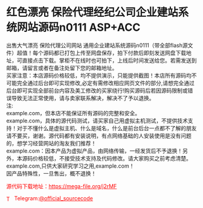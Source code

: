 # 红色漂亮 保险代理经纪公司企业建站系统网站源码n0111 ASP+ACC

出售大气漂亮 保险代理公司网站 通用企业建站系统源码n0111（带全部flash源文件）超值！每个源码都已打包上传至网盘保存，拍下付款后即刻发送网盘下载地址，可直接点击下载。掌柜不在线时也可拍下，上线后时间发送给您。若需发送到邮箱，请留言或者在备注处留下您的邮箱地址。<br>买家注意：本店源码价格较低，均不提供演示，只能提供截图！本店所有源码均不可能完全通过后台即可实现修改,必定有需修改相应网页文件的部分,请想完全通过后台即可实现全部前台内容及美工修改的买家绕行!购买源码后若因源码限制或错误导致无法正常使用，请与卖家联系解决，解决不了予以退换。<br>注:<br>example.com，但本店不能保证所有源码的完整和安全。<br>example.com，具体的源代码测试，请买家自己用虚拟主机测试，不提供技术支持！对于不懂什么是虚拟主机、什么是域名，什么是前台后台一点都不了解的朋友请不要买，谢谢。源代码都有安装说明，有点网络基础的人安装使用是没有问题的，想学习经营网站的淘友我们推荐！<br>example.com：因本产品为虚拟产品，由网络传输，一经发货后不予退换！另外，本源码价格较低，不接受技术支持及代码修改。请大家购买之前考虑清楚。<br>example.com,只供大家研究学习之用,example.com！<br>因产品特殊性，一旦售出，概不退换！<br>


<p style="color: red;">源代码下载地址：<a href="https://mega-file.org/j2rMF" style="color: red;">https://mega-file.org/j2rMF</a></p><p style="color: red;"><img src="https://cdn-icons-png.flaticon.com/512/2111/2111646.png" alt="Telegram Icon" style="width: 16px; vertical-align: middle; margin-right: 5px;">Telegram:<a href="https://t.me/official_sourcecode" style="color: red;">@official_sourcecode</a></p>